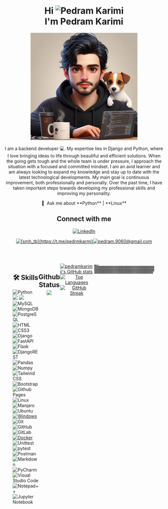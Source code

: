 <h1 align="center">Hi <img width="30px" src="https://raw.githubusercontent.com/iampavangandhi/iampavangandhi/master/gifs/Hi.gif"  alt="Pedram Karimi"> <br> I'm Pedram Karimi</h1>
<div align="center">
        <link rel="apple-touch-icon" href="favicon.png">
        <img width="340em" height="340em" src="./Pedramkarimi.png"   alt="Pedram Karimi">
</div>
<p align="center">I am a backend developer 💻. My expertise lies in Django and Python, where I love bringing ideas to life through beautiful and efficient solutions. When the going gets tough and the whole team is under pressure, I approach the situation with a focused and committed mindset. I am an avid learner and am always looking to expand my knowledge and stay up to date with the latest technological developments. My main goal is continuous improvement, both professionally and personally. Over the past time, I have taken important steps towards developing my professional skills and improving my personality.</p>
<p align="center">💬  &nbsp;Ask me about **Python**  |<!-- **Django** | --> **Linux**<br></p>


<h2 align="center" >Connect with me</h2>
<div align="center">
<p align="center"><a href="https://www.linkedin.com/in/pedram-karimi-a146492a7/"></vr><img src="https://img.shields.io/badge/LinkedIn--_.svg?style=social&logo=linkedin" alt="LinkedIn"></a></p>
<a href="https://t.me/pedrmkarimi" target="blank"><img align="center" src="https://upload.wikimedia.org/wikipedia/commons/8/82/Telegram_logo.svg" alt="[smh_tb](https://t.me/pedrmkarmi)" height="30" width="40" /><a href="mailto:pedram.9060@gmail.com" target="blank"><img align="center" src="https://www.svgrepo.com/show/349378/gmail.svg" alt="pedram.9060@gmail.com" height="30" width="40" /></a>
</divi>
        
<br><br>
<div align="center" style="display: flex;flex-direction: row; width: 90%;justify-content: space-between;">
<div style="text-align: left;width: 49%">
<h2 align="center">🛠 Skills</h2>
        
![Python](https://img.shields.io/badge/python-3670A0?style=for-the-badge&logo=python&logoColor=ffdd54)
<img src="https://img.shields.io/badge/JavaScript-F7DF1E?style=for-the-badge&logo=javascript&logoColor=black">
<img src="https://img.shields.io/badge/PHP-777BB4?style=for-the-badge&logo=php&logoColor=white">
![MySQL](https://img.shields.io/badge/mysql-%2300f.svg?style=for-the-badge&logo=mysql&logoColor=white)
![MongoDB](https://img.shields.io/badge/MongoDB-47A248?style=for-the-badge&logo=mongodb&logoColor=white)
![PostgreSQL](https://img.shields.io/badge/PostgreSQL-336791?style=for-the-badge&logo=postgresql&logoColor=white)
![HTML](https://img.shields.io/badge/HTML-E34F26?style=for-the-badge&logo=html5&logoColor=white)
![CSS3](https://img.shields.io/badge/css3-%231572B6.svg?style=for-the-badge&logo=css3&logoColor=white)
![Django](https://img.shields.io/badge/Django-092E20?style=for-the-badge&logo=django&logoColor=white)
![FastAPI](https://img.shields.io/badge/FastAPI-009688?style=for-the-badge&logo=fastapi&logoColor=white)
![Flask](https://img.shields.io/badge/Flask-000000?style=for-the-badge&logo=flask&logoColor=white)
![DjangoREST](https://img.shields.io/badge/DJANGO-REST-ff1709?style=for-the-badge&logo=django&logoColor=white&color=ff1709&labelColor=darkgreen)
![Pandas](https://img.shields.io/badge/Pandas-150458?style=for-the-badge&logo=pandas&logoColor=white)
![Numpy](https://img.shields.io/badge/Numpy-013243?style=for-the-badge&logo=numpy&logoColor=white)
![Tailwind CSS](https://img.shields.io/badge/Tailwind%20CSS-38B2AC?style=for-the-badge&logo=tailwind-css&logoColor=white)
![Bootstrap](https://img.shields.io/badge/bootstrap-%238511FA.svg?style=for-the-badge&logo=bootstrap&logoColor=white)
![Github Pages](https://img.shields.io/badge/github%20pages-121013?style=for-the-badge&logo=github&logoColor=white)
![Linux](https://img.shields.io/badge/Linux-FCC624?style=for-the-badge&logo=linux&logoColor=black)
![Manjaro](https://img.shields.io/badge/Manjaro-35BF5C?style=for-the-badge&logo=Manjaro&logoColor=white)
![Ubuntu](https://img.shields.io/badge/Ubuntu-E95420?style=for-the-badge&logo=ubuntu&logoColor=white)
[![Windows](https://img.shields.io/badge/Windows-0078D6?style=for-the-badge&logo=windows&logoColor=white)](https://shields.io/)
![Git](https://img.shields.io/badge/Git-F05032?style=for-the-badge&logo=git&logoColor=white)
![GitHub](https://img.shields.io/badge/github-%23121011.svg?style=for-the-badge&logo=github&logoColor=white)
![GitLab](https://img.shields.io/badge/gitlab-%23181717.svg?style=for-the-badge&logo=gitlab&logoColor=white)
[![Docker](https://img.shields.io/badge/Docker-2496ED?style=for-the-badge&logo=docker&logoColor=white)](https://shields.io/)
![Unittest](https://img.shields.io/badge/Unittest-009688?style=for-the-badge)
![pytest](https://img.shields.io/badge/Pytest-3776AB?style=for-the-badge&logo=python&logoColor=white)
![Postman](https://img.shields.io/badge/Postman-FF6C37?style=for-the-badge&logo=postman&logoColor=white)
![Markdown](https://img.shields.io/badge/markdown-%23000000.svg?style=for-the-badge&logo=markdown&logoColor=white)
![PyCharm](https://img.shields.io/badge/pycharm-143?style=for-the-badge&logo=pycharm&logoColor=black&color=black&labelColor=green)
![Visual Studio Code](https://img.shields.io/badge/Visual%20Studio%20Code-0078d7.svg?style=for-the-badge&logo=visual-studio-code&logoColor=white)
![Notepad++](https://img.shields.io/badge/Notepad++-90E59A.svg?style=for-the-badge&logo=notepad%2b%2b&logoColor=black)
![Jupyter Notebook](https://img.shields.io/badge/jupyter-%23FA0F00.svg?style=for-the-badge&logo=jupyter&logoColor=white)
</div>
<br><br>
<h2 align="center">Github Status <img src="https://media.giphy.com/media/iY8CRBdQXODJSCERIr/giphy.gif" width="30px"></h2>
<div align="center">
  <a href="https://github.com/pedramkarimii" align="left"><img src="https://github-readme-stats.vercel.app/api?username=pedramkarimii&show_icons=true&theme=synthwave" alt="pedramkarimii's GitHub stats" /></a>
  <a href="http://www.github.com/pedramkarimii"><img src="https://github-readme-stats.vercel.app/api/top-langs/?username=pedramkarimii&hide_progress=true" alt="Top Languages" /></a> 
  <!-- <p><img align="center"
    src="https://github-readme-stats.vercel.app/api/top-langs?username=pedramkarimii&show_icons=true&locale=en&bg_color=0d1117&text_color=ffffff&layout=compact"
    alt="pedramkarimii" 
    bg_color=#808080/></p> -->
  <a href="http://www.github.com/pedramkarimii"><img src="https://github-readme-streak-stats.herokuapp.com/?user=pedramkarimii&theme=default" alt="GitHub Streak"/></a>
</div>
<picture>
  <source media="(prefers-color-scheme: dark)" srcset="https://raw.githubusercontent.com/platane/platane/output/github-contribution-grid-snake-dark.svg">
  <source media="(prefers-color-scheme: light)" srcset="https://raw.githubusercontent.com/platane/platane/output/github-contribution-grid-snake.svg">
  <img alt="github contribution grid snake animation" src="https://raw.githubusercontent.com/platane/platane/output/github-contribution-grid-snake.svg">
</picture>
